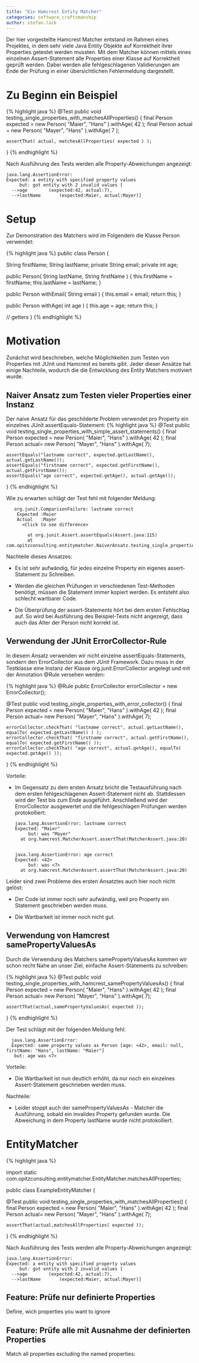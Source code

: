```yaml
---
title: "Ein Hamcrest Entity Matcher"
categories: software_craftsmanship
author: stefan.lack
---
```



Der hier vorgestellte Hamcrest Matcher entstand im Rahmen eines Projektes, in dem sehr viele Java Entity Objekte auf Korrektheit ihrer Properties getestet werden mussten.
Mit dem Matcher können mittels eines einzelnen Assert-Statement alle Properties einer Klasse auf Korrektheit geprüft werden. Dabei werden alle fehlgeschlagenen Validierungen am Ende der Prüfung in einer übersichtlichen Fehlermeldung dargestellt.

# Zu Beginn ein Beispiel

{% highlight java %}
  @Test
  public void testing_single_properties_with_matchesAllProperties() {
    final Person expected = new Person( "Maier", "Hans" ).withAge( 42 );
    final Person actual = new Person( "Mayer", "Hans" ).withAge( 7 );

    assertThat( actual, matchesAllProperties( expected ) );
  }
{% endhighlight %}

Nach Ausführung des Tests werden alle Property-Abweichungen angezeigt:

    java.lang.AssertionError:
    Expected: a entity with specified property values
         but: got entity with 2 invalid values [
      -->age		(expected:42, actual:7),
      -->lastName		(expected:Maier, actual:Mayer)]

# Setup

Zur Demonstration des Matchers wird im Folgendem die Klasse Person verwendet:

{% highlight java %}
public class Person {

  String firstName;
  String lastName;
  private String email;
  private int age;

  public Person( String lastName, String firstName ) {
    this.firstName = firstName;
    this.lastName = lastName;
  }

  public Person withEmail( String email ) {
    this.email = email;
    return this;
  }

  public Person withAge( int age ) {
    this.age = age;
    return this;
  }

  // getters
}
{% endhighlight %}

# Motivation
Zunächst wird beschrieben, welche Möglichkeiten zum Testen von Properties mit JUnit und Hamcrest es bereits gibt. Jeder dieser Ansätze hat einige Nachteile, wodurch die die Entwicklung des Entity Matchers motiviert wurde.

## Naiver Ansatz zum Testen vieler Properties einer Instanz


Der naive Ansatz für das geschilderte Problem verwendet pro Property ein einzelnes JUnit assertEquals-Statement:
{% highlight java %}
  @Test
  public void testing_single_properties_with_simple_assert_statements() {
    final Person expected = new Person( "Maier", "Hans" ).withAge( 42 );
    final Person actual= new Person( "Mayer", "Hans" ).withAge( 7);

    assertEquals("lastname correct", expected.getLastName(), actual.getLastName());
    assertEquals("firstname correct", expected.getFirstName(), actual.getFirstName());
    assertEquals("age correct", expected.getAge(), actual.getAge());
  }
{% endhighlight %}

Wie zu erwarten schlägt der Test fehl mit folgender Meldung:


       org.junit.ComparisonFailure: lastname correct
        Expected :Maier
        Actual   :Mayer
          <Click to see difference>

        	at org.junit.Assert.assertEquals(Assert.java:115)
        	at com.opitzconsulting.entitymatcher.NaiverAnsatz.testing_single_properties_without_hamcrest(NaiverAnsatz.java:13)


Nachteile dieses Ansatzes:

* Es ist sehr aufwändig, für jedes einzelne Property ein eigenes assert-Statement zu Schreiben.

* Werden die gleichen Prüfungen in verschiedenen Test-Methoden benötigt, müssen die Statement immer kopiert werden. Es entsteht also schlecht wartbarer Code.

* Die Überprüfung der assert-Statements hört bei dem ersten Fehlschlag auf. So wird bei Ausführung des Beispiel-Tests nicht angezeigt, dass auch das Alter der Person nicht korrekt ist.


## Verwendung der JUnit ErrorCollector-Rule

In diesem Ansatz verwenden wir nicht einzelne assertEquals-Statements, sondern den ErrorCollector aus dem JUnit Framework. Dazu muss in der Testklasse eine Instanz der Klasse
org.junit.ErrorCollector angelegt und mit der Annotation @Rule versehen werden:

{% highlight java %}
  @Rule
  public ErrorCollector errorCollector = new ErrorCollector();

  @Test
  public void testing_single_properties_with_error_collector() {
    final Person expected = new Person( "Maier", "Hans" ).withAge( 42 );
    final Person actual= new Person( "Mayer", "Hans" ).withAge( 7);

    errorCollector.checkThat( "lastname correct", actual.getLastName(), equalTo( expected.getLastName() ) );
    errorCollector.checkThat( "firstname correct", actual.getFirstName(), equalTo( expected.getFirstName() ));
    errorCollector.checkThat( "age correct", actual.getAge(), equalTo( expected.getAge() ));
  }
{% endhighlight %}

Vorteile:

* Im Gegensatz zu dem ersten Ansatz bricht die Testausführung nach dem ersten fehlgeschlagenen Assert-Statement nicht ab. Stattdessen wird der Test bis zum Ende ausgeführt. Anschließend wird der ErrorCollector ausgewertet und die fehlgeschlagen Prüfungen werden protokolliert:

      java.lang.AssertionError: lastname correct
      Expected: "Maier"
           but: was "Mayer"
        at org.hamcrest.MatcherAssert.assertThat(MatcherAssert.java:20)


      java.lang.AssertionError: age correct
      Expected: <42>
           but: was <7>
        at org.hamcrest.MatcherAssert.assertThat(MatcherAssert.java:20)     


Leider sind zwei Probleme des ersten Ansatztes auch hier noch nicht gelöst:

* Der Code ist immer noch sehr aufwändig, weil pro Property ein Statement geschrieben werden muss.

* Die Wartbarkeit ist immer noch nicht gut.


## Verwendung von Hamcrest samePropertyValuesAs

Durch die Verwendung des Matchers samePropertyValuesAs kommen wir schon recht Nahe an unser Ziel, einfache Assert-Statements zu schreiben:

{% highlight java %}
  @Test
  public void testing_single_properties_with_hamcrest_samePropertyValuesAs() {
    final Person expected = new Person( "Maier", "Hans" ).withAge( 42 );
    final Person actual= new Person( "Mayer", "Hans" ).withAge( 7);

    assertThat(actual,samePropertyValuesAs( expected ));
  }
{% endhighlight %}

Der Test schlägt mit der folgenden Meldung fehl:

      java.lang.AssertionError:
      Expected: same property values as Person [age: <42>, email: null, firstName: "Hans", lastName: "Maier"]
       but: age was <7>


Vorteile:

* Die Wartbarkeit ist nun deutlich erhöht, da nur noch ein einzelnes Assert-Statement geschrieben werden muss.

Nachteile:

* Leider stoppt auch der samePropertyValuesAs - Matcher die Ausführung, sobald ein invalides Property gefunden wurde. Die Abweichung in dem Property lastName wurde nicht protokolliert.


# EntityMatcher

{% highlight java %}

import static com.opitzconsulting.entitymatcher.EntityMatcher.matchesAllProperties;

public class ExampleEntityMatcher {

  @Test
  public void testing_single_properties_with_matchesAllProperties() {
    final Person expected = new Person( "Maier", "Hans" ).withAge( 42 );
    final Person actual= new Person( "Mayer", "Hans" ).withAge( 7);

    assertThat(actual,matchesAllProperties( expected ));
  }
{% endhighlight %}

Nach Ausführung des Tests werden alle Property-Abweichungen angezeigt:

    java.lang.AssertionError:
    Expected: a entity with specified property values
         but: got entity with 2 invalid values [
      -->age		(expected:42, actual:7),
      -->lastName		(expected:Maier, actual:Mayer)]


## Feature: Prüfe nur definierte Properties
Define, wich properties you want to ignore

## Feature: Prüfe alle mit Ausnahme der definierten Properties
Match all properties excluding the named properties:
